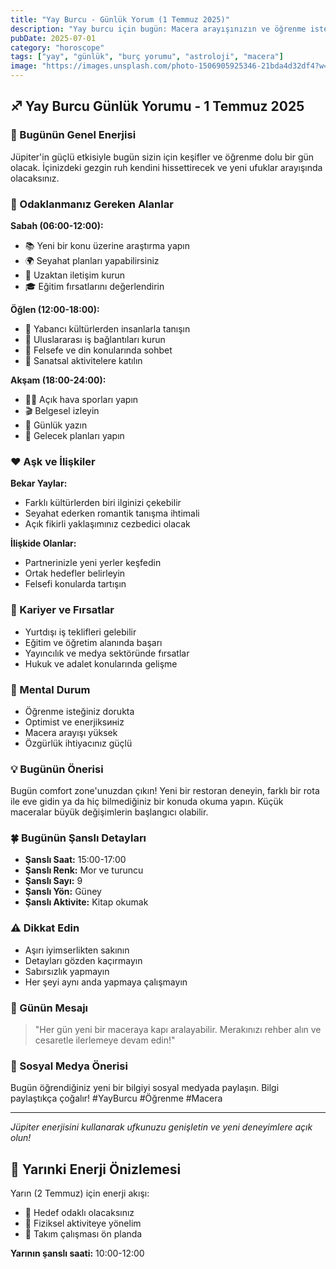 ```yaml
---
title: "Yay Burcu - Günlük Yorum (1 Temmuz 2025)"
description: "Yay burcu için bugün: Macera arayışınızın ve öğrenme isteğinizin yoğun olduğu, ufkunuzu genişletecek fırsatların kapınızı çaldığı bir gün."
pubDate: 2025-07-01
category: "horoscope"
tags: ["yay", "günlük", "burç yorumu", "astroloji", "macera"]
image: "https://images.unsplash.com/photo-1506905925346-21bda4d32df4?w=800&h=600&fit=crop"
---
```


## ♐ Yay Burcu Günlük Yorumu - 1 Temmuz 2025

### 🌅 Bugünün Genel Enerjisi

Jüpiter'in güçlü etkisiyle bugün sizin için keşifler ve öğrenme dolu bir gün olacak. İçinizdeki gezgin ruh kendini hissettirecek ve yeni ufuklar arayışında olacaksınız.

### 🎯 Odaklanmanız Gereken Alanlar

**Sabah (06:00-12:00):**
- 📚 Yeni bir konu üzerine araştırma yapın
- 🌍 Seyahat planları yapabilirsiniz
- 📧 Uzaktan iletişim kurun
- 🎓 Eğitim fırsatlarını değerlendirin

**Öğlen (12:00-18:00):**
- 🤝 Yabancı kültürlerden insanlarla tanışın
- 💼 Uluslararası iş bağlantıları kurun
- 📖 Felsefe ve din konularında sohbet
- 🎨 Sanatsal aktivitelere katılın

**Akşam (18:00-24:00):**
- 🏃‍♂️ Açık hava sporları yapın
- 🎬 Belgesel izleyin
- 📝 Günlük yazın
- 🌟 Gelecek planları yapın

### ❤️ Aşk ve İlişkiler

**Bekar Yaylar:**
- Farklı kültürlerden biri ilginizi çekebilir
- Seyahat ederken romantik tanışma ihtimali
- Açık fikirli yaklaşımınız cezbedici olacak

**İlişkide Olanlar:**
- Partnerinizle yeni yerler keşfedin
- Ortak hedefler belirleyin
- Felsefi konularda tartışın

### 💼 Kariyer ve Fırsatlar

- Yurtdışı iş teklifleri gelebilir
- Eğitim ve öğretim alanında başarı
- Yayıncılık ve medya sektöründe fırsatlar
- Hukuk ve adalet konularında gelişme

### 🧠 Mental Durum

- Öğrenme isteğiniz dorukta
- Optimist ve enerjiksинiz
- Macera arayışı yüksek
- Özgürlük ihtiyacınız güçlü

### 💡 Bugünün Önerisi

Bugün comfort zone'unuzdan çıkın! Yeni bir restoran deneyin, farklı bir rota ile eve gidin ya da hiç bilmediğiniz bir konuda okuma yapın. Küçük maceralar büyük değişimlerin başlangıcı olabilir.

### 🍀 Bugünün Şanslı Detayları

- **Şanslı Saat:** 15:00-17:00
- **Şanslı Renk:** Mor ve turuncu
- **Şanslı Sayı:** 9
- **Şanslı Yön:** Güney
- **Şanslı Aktivite:** Kitap okumak

### ⚠️ Dikkat Edin

- Aşırı iyimserlikten sakının
- Detayları gözden kaçırmayın
- Sabırsızlık yapmayın
- Her şeyi aynı anda yapmaya çalışmayın

### 🌟 Günün Mesajı

> "Her gün yeni bir maceraya kapı aralayabilir. Merakınızı rehber alın ve cesaretle ilerlemeye devam edin!"

### 📱 Sosyal Medya Önerisi

Bugün öğrendiğiniz yeni bir bilgiyi sosyal medyada paylaşın. Bilgi paylaştıkça çoğalır! #YayBurcu #Öğrenme #Macera

---

*Jüpiter enerjisini kullanarak ufkunuzu genişletin ve yeni deneyimlere açık olun!*

## 🔮 Yarınki Enerji Önizlemesi

Yarın (2 Temmuz) için enerji akışı:
- 🎯 Hedef odaklı olacaksınız
- 💪 Fiziksel aktiviteye yönelim
- 🤝 Takım çalışması ön planda

**Yarının şanslı saati:** 10:00-12:00
